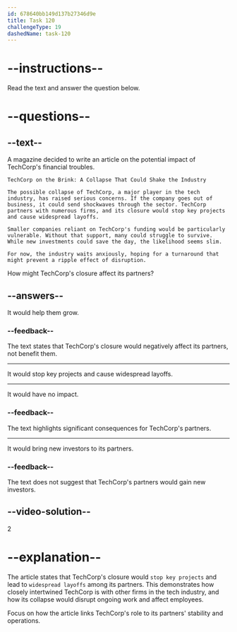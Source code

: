 ```yaml
---
id: 678640bb149d137b27346d9e
title: Task 120
challengeType: 19
dashedName: task-120
---
```


<!-- READING -->

# --instructions--

Read the text and answer the question below.

# --questions--

## --text--

A magazine decided to write an article on the potential impact of TechCorp's financial troubles.  

`TechCorp on the Brink: A Collapse That Could Shake the Industry`

`The possible collapse of TechCorp, a major player in the tech industry, has raised serious concerns. If the company goes out of business, it could send shockwaves through the sector. TechCorp partners with numerous firms, and its closure would stop key projects and cause widespread layoffs.`

`Smaller companies reliant on TechCorp's funding would be particularly vulnerable. Without that support, many could struggle to survive. While new investments could save the day, the likelihood seems slim.`

`For now, the industry waits anxiously, hoping for a turnaround that might prevent a ripple effect of disruption.`

How might TechCorp's closure affect its partners?

## --answers--

It would help them grow.

### --feedback--

The text states that TechCorp's closure would negatively affect its partners, not benefit them.

---

It would stop key projects and cause widespread layoffs.

---

It would have no impact.

### --feedback--

The text highlights significant consequences for TechCorp's partners.

---

It would bring new investors to its partners.

### --feedback--

The text does not suggest that TechCorp's partners would gain new investors.

## --video-solution--

2

# --explanation--

The article states that TechCorp's closure would `stop key projects` and lead to `widespread layoffs` among its partners. This demonstrates how closely intertwined TechCorp is with other firms in the tech industry, and how its collapse would disrupt ongoing work and affect employees.

Focus on how the article links TechCorp's role to its partners' stability and operations.
